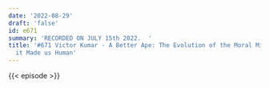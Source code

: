 ```yaml
---
date: '2022-08-29'
draft: 'false'
id: e671
summary: 'RECORDED ON JULY 15th 2022.  '
title: '#671 Victor Kumar - A Better Ape: The Evolution of the Moral Mind and How
  it Made us Human'
---
```

{{< episode >}}
